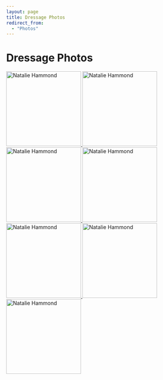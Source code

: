 ```yaml
---
layout: page
title: Dressage Photos
redirect_from: 
  - "Photos"
---
```


# Dressage Photos

<a href="{% picture direct200 assets/images/NatalieHammondDressage-1.jpg %}" data-lightbox="DressagePhotos">
  <img src="{% picture direct200 assets/images/NatalieHammondDressage-1.jpg %}" alt="Natalie Hammond" width="200px">
</a><a href="{% picture direct200 assets/images/NatalieHammondDressage-2.jpg %}" data-lightbox="DressagePhotos">
  <img src="{% picture direct200 assets/images/NatalieHammondDressage-2.jpg %}" alt="Natalie Hammond" width="200px">
</a><a href="{% picture direct200 assets/images/NatalieHammondDressage-3.jpg %}" data-lightbox="DressagePhotos">
  <img src="{% picture direct200 assets/images/NatalieHammondDressage-3.jpg %}" alt="Natalie Hammond" width="200px">
</a><a href="{% picture direct200 assets/images/NatalieHammondDressage-4.jpg %}" data-lightbox="DressagePhotos">
  <img src="{% picture direct200 assets/images/NatalieHammondDressage-4.jpg %}" alt="Natalie Hammond" width="200px">
</a><a href="{% picture direct200 assets/images/NatalieHammondDressage-5.jpg %}" data-lightbox="DressagePhotos">
  <img src="{% picture direct200 assets/images/NatalieHammondDressage-5.jpg %}" alt="Natalie Hammond" width="200px">
</a><a href="{% picture direct200 assets/images/NatalieHammondDressage-6.jpg %}" data-lightbox="DressagePhotos">
  <img src="{% picture direct200 assets/images/NatalieHammondDressage-6.jpg %}" alt="Natalie Hammond" width="200px">
</a><a href="{% picture direct200 assets/images/NatalieHammondDressage-7.jpg %}" data-lightbox="DressagePhotos">
  <img src="{% picture direct200 assets/images/NatalieHammondDressage-7.jpg %}" alt="Natalie Hammond" width="200px">
</a>